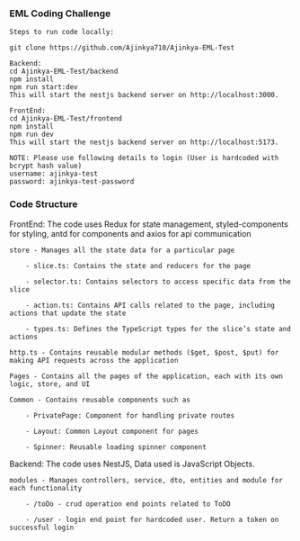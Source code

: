### EML Coding Challenge
    Steps to run code locally:

    git clone https://github.com/Ajinkya710/Ajinkya-EML-Test

    Backend:
    cd Ajinkya-EML-Test/backend
    npm install
    npm run start:dev
    This will start the nestjs backend server on http://localhost:3000.

    FrontEnd:
    cd Ajinkya-EML-Test/frontend
    npm install
    npm run dev
    This will start the nestjs backend server on http://localhost:5173.

    NOTE: Please use following details to login (User is hardcoded with bcrypt hash value)
    username: ajinkya-test
    password: ajinkya-test-password

### Code Structure
FrontEnd:
The code uses Redux for state management, styled-components for styling, antd for components and axios for api communication

    store - Manages all the state data for a particular page
        
        - slice.ts: Contains the state and reducers for the page
        
        - selector.ts: Contains selectors to access specific data from the slice
        
        - action.ts: Contains API calls related to the page, including actions that update the state
        
        - types.ts: Defines the TypeScript types for the slice’s state and actions

    http.ts - Contains reusable modular methods ($get, $post, $put) for making API requests across the application

    Pages - Contains all the pages of the application, each with its own logic, store, and UI

    Common - Contains reusable components such as

        - PrivatePage: Component for handling private routes

        - Layout: Common Layout component for pages

        - Spinner: Reusable loading spinner component

Backend:
The code uses NestJS, Data used is JavaScript Objects.

    modules - Manages controllers, service, dto, entities and module for each functionality

        - /toDo - crud operation end points related to ToDO

        - /user - login end point for hardcoded user. Return a token on successful login
    